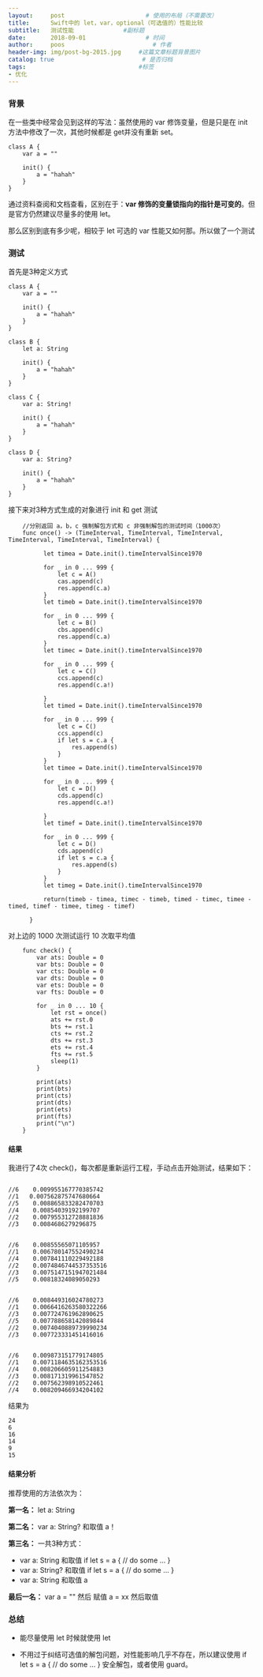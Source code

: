 ```yaml
---
layout:     post                       # 使用的布局（不需要改）
title:      Swift中的 let，var，optional（可选值的）性能比较                 # 标题
subtitle:   测试性能              #副标题
date:       2018-09-01                 # 时间
author:     poos                         # 作者
header-img: img/post-bg-2015.jpg     #这篇文章标题背景图片
catalog: true                         # 是否归档
tags:                                #标签
- 优化
---
```



### 背景

在一些类中经常会见到这样的写法：虽然使用的 var 修饰变量，但是只是在 init 方法中修改了一次，其他时候都是 get并没有重新 set。

```
class A {
    var a = ""

    init() {
        a = "hahah"
    }
}
```

通过资料查阅和文档查看，区别在于：**var 修饰的变量锁指向的指针是可变的**。但是官方仍然建议尽量多的使用 let。

那么区别到底有多少呢，相较于 let 可选的 var 性能又如何那。所以做了一个测试

### 测试

首先是3种定义方式

```
class A {
    var a = ""

    init() {
        a = "hahah"
    }
}

class B {
    let a: String

    init() {
        a = "hahah"
    }
}

class C {
    var a: String!

    init() {
        a = "hahah"
    }
}

class D {
    var a: String?

    init() {
        a = "hahah"
    }
}

```

接下来对3种方式生成的对象进行 init 和 get 测试

```
    //分别返回 a，b，c 强制解包方式和 c 非强制解包的测试时间（1000次）
    func once() -> (TimeInterval, TimeInterval, TimeInterval, TimeInterval, TimeInterval, TimeInterval) {

          let timea = Date.init().timeIntervalSince1970

          for _ in 0 ... 999 {
              let c = A()
              cas.append(c)
              res.append(c.a)
          }
          let timeb = Date.init().timeIntervalSince1970

          for _ in 0 ... 999 {
              let c = B()
              cbs.append(c)
              res.append(c.a)
          }
          let timec = Date.init().timeIntervalSince1970

          for _ in 0 ... 999 {
              let c = C()
              ccs.append(c)
              res.append(c.a!)

          }
          let timed = Date.init().timeIntervalSince1970

          for _ in 0 ... 999 {
              let c = C()
              ccs.append(c)
              if let s = c.a {
                  res.append(s)
              }
          }
          let timee = Date.init().timeIntervalSince1970

          for _ in 0 ... 999 {
              let c = D()
              cds.append(c)
              res.append(c.a!)

          }
          let timef = Date.init().timeIntervalSince1970

          for _ in 0 ... 999 {
              let c = D()
              cds.append(c)
              if let s = c.a {
                  res.append(s)
              }
          }
          let timeg = Date.init().timeIntervalSince1970

          return(timeb - timea, timec - timeb, timed - timec, timee - timed, timef - timee, timeg - timef)

      }
```

对上边的 1000 次测试运行 10 次取平均值

```
    func check() {
        var ats: Double = 0
        var bts: Double = 0
        var cts: Double = 0
        var dts: Double = 0
        var ets: Double = 0
        var fts: Double = 0

        for _ in 0 ... 10 {
            let rst = once()
            ats += rst.0
            bts += rst.1
            cts += rst.2
            dts += rst.3
            ets += rst.4
            fts += rst.5
            sleep(1)
        }

        print(ats)
        print(bts)
        print(cts)
        print(dts)
        print(ets)
        print(fts)
        print("\n")
    }
```

#### 结果

我进行了4次 check()，每次都是重新运行工程，手动点击开始测试，结果如下：

```

//6    0.009955167770385742
//1   0.007562875747680664
//5    0.008865833282470703
//4    0.00854039192199707
//2    0.007955312728881836
//3    0.0084686279296875


//6    0.00855565071105957
//1    0.006780147552490234
//4    0.007841110229492188
//2    0.0074846744537353516
//3    0.0075147151947021484
//5    0.00818324089050293


//6    0.008449316024780273
//1    0.0066416263580322266
//3    0.007724761962890625
//5    0.007788658142089844
//2    0.0074040889739990234
//3    0.007723331451416016


//6    0.009873151779174805
//1    0.0071184635162353516
//4    0.008206605911254883
//3    0.008171319961547852
//2    0.007562398910522461
//4    0.008209466934204102

```

结果为

```
24
6
16
14
9
15
```

#### 结果分析

推荐使用的方法依次为：

**第一名：** let a: String

**第二名：** var a: String? 和取值 a！

**第三名：** 一共3种方式：

- var a: String 和取值  if let s = a { // do some ... }
- var a: String? 和取值  if let s = a { // do some ... }
- var a: String 和取值  a

**最后一名：** var a = "" 然后 赋值 a = xx 然后取值

### 总结

- 能尽量使用 let 时候就使用 let

- 不用过于纠结可选值的解包问题，对性能影响几乎不存在，所以建议使用 if let s = a { // do some ... } 安全解包，或者使用 guard。
